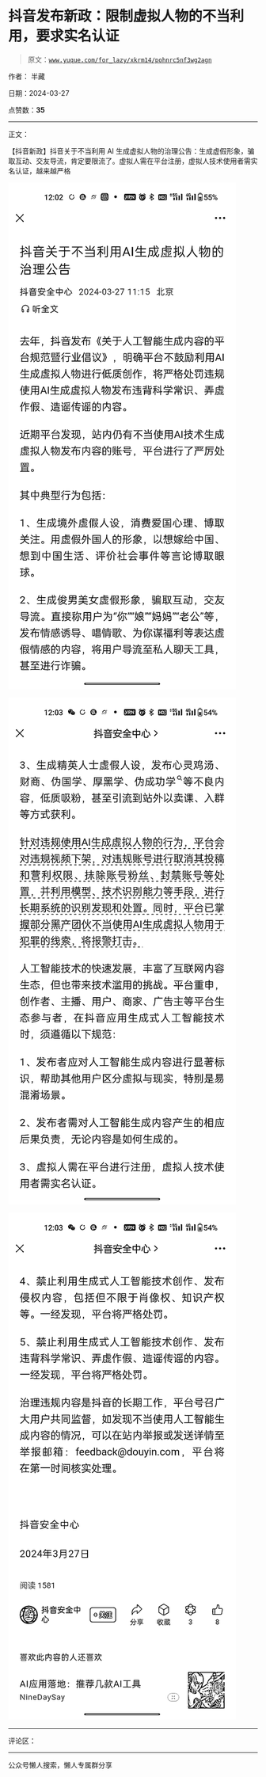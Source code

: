# 抖音发布新政：限制虚拟人物的不当利用，要求实名认证

> 原文：[`www.yuque.com/for_lazy/xkrm14/pohnrc5nf3wg2agn`](https://www.yuque.com/for_lazy/xkrm14/pohnrc5nf3wg2agn)

作者： 半藏

日期：2024-03-27

点赞数：**35**

* * *

正文：

【抖音新政】抖音关于不当利用 AI 生成虚拟人物的治理公告：生成虚假形象，骗取互动、交友导流，肯定要限流了。虚拟人需在平台注册，虚拟人技术使用者需实名认证，越来越严格

![](img/7f2af140569ea0377126a6df4c396d3a.png)

![](img/6ba247b6913f692bb027f0db4eb1bba0.png)

![](img/018a6244c3ae2d310fe799ead6ce2215.png)

* * *

评论区：

* * *

公众号懒人搜索，懒人专属群分享